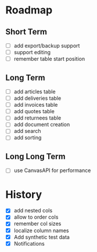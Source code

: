 # Roadmap
## Short Term
- [ ] add export/backup support
- [ ] support editing
- [ ] remember table start position 

## Long Term
- [ ] add articles table
- [ ] add deliveries table
- [ ] add invoices table
- [ ] add quotes table
- [ ] add returnees table
- [ ] add document creation
- [ ] add search
- [ ] add sorting

## Long Long Term
- [ ] use CanvasAPI for performance


# History
- [x] add nested cols
- [x] allow to order cols
- [x] remember col sizes
- [x] localize column names
- [x] Add synthetic test data
- [x] Notifications
